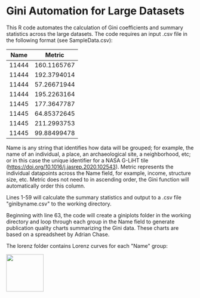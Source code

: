 # Gini Automation for Large Datasets
This R code automates the calculation of Gini coefficients and summary statistics across the large datasets. The code requires an input .csv file in the following format (see SampleData.csv):

| Name  | Metric      |
| ----- | ----------- |
| 11444 | 160.1165767 |
| 11444 | 192.3794014 |
| 11444 | 57.26671944 |
| 11444 | 195.2263164 |
| 11445 | 177.3647787 |
| 11445 | 64.85372645 |
| 11445 | 211.2993753 |
| 11445 | 99.88499478 |

Name is any string that identifies how data will be grouped; for example, the name of an individual, a place, an archaeological site, a neighborhood, etc; or in this case the unique identifier for a NASA G-LiHT tile (https://doi.org/10.1016/j.jasrep.2020.102543). Metric represents the individual datapoints across the Name field, for example, income, structure size, etc. Metric does not need to in ascending order, the Gini function will automatically order this column.

Lines 1-59 will calculate the summary statistics and output to a .csv file "ginibyname.csv" to the working directory.

Beginning with line 63, the code will create a giniplots folder in the working directory and loop through each group in the Name field to generate publication quality charts summarizing the Gini data. These charts are based on a spreadsheet by Adrian Chase.

The lorenz folder contains Lorenz curves for each "Name" group:

<img src='giniplots/lorenz/lorenz11449lowres.tiff' width="100" height="100"/>
